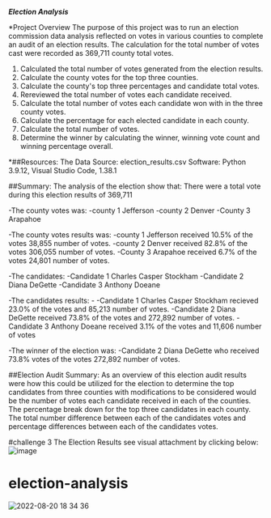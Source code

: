 ***Election Analysis***

*Project Overview
The purpose of this project was to run an election commission data analysis reflected on votes in various counties to complete an audit of an election results. The calculation for the total number of votes cast were recorded as 369,711 county total votes.
1.	Calculated the total number of votes generated from the election results.
2.	Calculate the county votes for the top three counties.
3.	Calculate the county's top three percentages and candidate total votes.
4.	Rereviewed the total number of votes each candidate received.
5.	Calculate the total number of votes each candidate won with in the three county votes.
6.	Calculate the percentage for each elected candidate in each county.
7.	Calculate the total number of votes.
8.	Determine the winner by calculating the winner, winning vote count and winning percentage overall.

*##Resources: 
The Data Source: election_results.csv 
Software: Python 3.9.12, Visual Studio Code, 1.38.1

##Summary: The analysis of the election show that: There were a total vote during this election results of 369,711

-The county votes was:
    -county 1 Jefferson 
    -county 2 Denver 
    -County 3 Arapahoe
    
-The county votes results was: 
    -county 1 Jefferson received 10.5% of the votes 38,855 number of votes.
    -county 2 Denver received 82.8% of the votes 306,055 number of votes. -County 3 Arapahoe received 6.7% of the votes 24,801 number of votes.
   
   -The candidates: 
    -Candidate 1 Charles Casper Stockham 
    -Candidate 2 Diana DeGette 
    -Candidate 3 Anthony Doeane 
    
-The candidates results: -
    -Candidate 1 Charles Casper Stockham recieved 23.0% of the votes and 85,213 number of votes. 
    -Candidate 2 Diana DeGette received 73.8% of the votes and 272,892 number of votes.
    -Candidate 3 Anthony Doeane received 3.1% of the votes and 11,606 number of votes
    
-The winner of the election was:
-Candidate 2 Diana DeGette who received 73.8% votes of the votes 272,892 number of votes.

##Election Audit Summary: As an overview of this election audit results were how this could be utilized for the election to determine the top candidates from three counties with modifications to be considered would be the number of votes each candidate received in each of the counties. The percentage break down for the top three candidates in each county. The total number difference between each of the candidates votes and percentage differences between each of the candidates votes.

#challenge 3 The Election Results see visual attachment by clicking below: ![image](https://user-images.githubusercontent.com/107796290/185283443-41bd7b45-0836-4b24-be4f-4ca1be98d4ad.png)
# election-analysis

![2022-08-20 18 34 36](https://user-images.githubusercontent.com/107796290/185768278-5ca29133-586d-4e1f-84ed-5df4551e7164.png)
